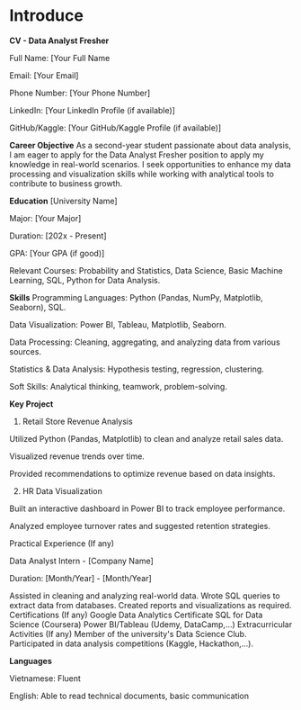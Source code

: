 # Introduce
**CV - Data Analyst Fresher**

Full Name: [Your Full Name

Email: [Your Email]

Phone Number: [Your Phone Number]

LinkedIn: [Your LinkedIn Profile (if available)]

GitHub/Kaggle: [Your GitHub/Kaggle Profile (if available)]


**Career Objective**
As a second-year student passionate about data analysis, I am eager to apply for the Data Analyst Fresher position to apply my knowledge in real-world scenarios. I seek opportunities to enhance my data processing and visualization skills while working with analytical tools to contribute to business growth.


**Education**
[University Name]

Major: [Your Major]

Duration: [202x - Present]

GPA: [Your GPA (if good)]

Relevant Courses: Probability and Statistics, Data Science, Basic Machine Learning, SQL, Python for Data Analysis.


**Skills**
Programming Languages: Python (Pandas, NumPy, Matplotlib, Seaborn), SQL.

Data Visualization: Power BI, Tableau, Matplotlib, Seaborn.

Data Processing: Cleaning, aggregating, and analyzing data from various sources.

Statistics & Data Analysis: Hypothesis testing, regression, clustering.

Soft Skills: Analytical thinking, teamwork, problem-solving.


**Key Project**
1. Retail Store Revenue Analysis

Utilized Python (Pandas, Matplotlib) to clean and analyze retail sales data.

Visualized revenue trends over time.

Provided recommendations to optimize revenue based on data insights.


2. HR Data Visualization

Built an interactive dashboard in Power BI to track employee performance.

Analyzed employee turnover rates and suggested retention strategies.

Practical Experience (If any)

Data Analyst Intern - [Company Name]

Duration: [Month/Year] - [Month/Year]


Assisted in cleaning and analyzing real-world data.
Wrote SQL queries to extract data from databases.
Created reports and visualizations as required.
Certifications (If any)
Google Data Analytics Certificate
SQL for Data Science (Coursera)
Power BI/Tableau (Udemy, DataCamp,...)
Extracurricular Activities (If any)
Member of the university's Data Science Club.
Participated in data analysis competitions (Kaggle, Hackathon,...).


**Languages**

Vietnamese: Fluent

English: Able to read technical documents, basic communication
